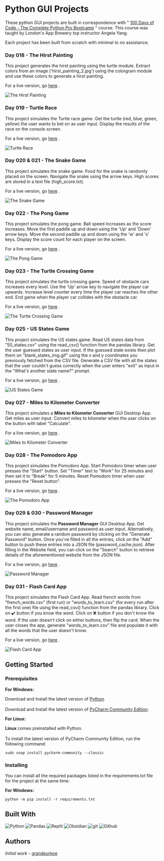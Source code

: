 # Python GUI Projects

These python GUI projects are built in correspondence with " [100 Days of Code - The Complete Python Pro Bootcamp](https://www.udemy.com/course/100-days-of-code/) " course. This course was taught by London's App Brewery top instructor Angela Yang.<br/>

Each project has been built from scratch with minimal to no assistance.<br/>

### Day 018 - The Hirst Painting

This project generates the hirst painting using the turtle module. Extract colors from an image ('hirst_painting_2.jpg') using the colorgram module and use these colors to generate a hirst painting.

For a live version, go [here](https://replit.com/@grandeurkoe/the-hirst-painting-project?v=1) .

![The Hirst Painting](the-hirst-painting-project/the-hirst-painting-project.gif)

### Day 019 - Turtle Race

This project simulates the Turtle race game. Get the turtle (red, blue, green, yellow) the user wants to bet on as user input. Display the results of the race on the console screen.

For a live version, go [here](https://replit.com/@grandeurkoe/turtle-race?v=1) .

![Turtle Race](turtle-race/turtle-race.gif)

### Day 020 & 021 - The Snake Game

This project simulates the snake game. Food for the snake is randomly placed on the screen. Navigate the snake using the arrow keys. High scores are stored in a text file (high_score.txt).

For a live version, go [here](https://replit.com/@grandeurkoe/the-snake-game?v=1) .

![The Snake Game](the-snake-game/the-snake-game.gif)

### Day 022 - The Pong Game

This project simulates the pong game. Ball speed increases as the score increases. Move the first paddle up and down using the 'Up' and 'Down' arrow keys. Move the second paddle up and down using the 'w' and 's' keys. Display the score count for each player on the screen. 

For a live version, go [here](https://replit.com/@grandeurkoe/the-pong-game?v=1) .

![The Pong Game](the-pong-game/the-pong-game.gif)

### Day 023 - The Turtle Crossing Game

This project simulates the turtle crossing game. Speed of obstacle cars increases every level. Use the 'Up' arrow key to navigate the player car upwards. Increase level counter every time the player car reaches the other end. End game when the player car collides with the obstacle car.

For a live version, go [here](https://replit.com/@grandeurkoe/the-turtle-crossing-game?v=1) .

![The Turtle Crossing Game](the-turtle-crossing-game/the-turtle-crossing-game.gif)

### Day 025 - US States Game

This project simulates the US states game. Read US states data from "50_states.csv" using the read_csv() function from the pandas library. Get the user guessed states as user input. If the guessed state exists then plot them on "blank_states_img.gif" using the x and y coordinates you previously fetched from the CSV file. Generate a CSV file with all the states that the user couldn't guess correctly when the user enters "exit" as input in the "What's another state name?" prompt.

For a live version, go [here](https://replit.com/@grandeurkoe/us-states-game?v=1) .

![US States Game](us-states-game/us-states-game.gif)

### Day 027 - Miles to Kilometer Converter

This project simulates a **Miles to Kilometer Converter** GUI Desktop App. Get miles as user input. Convert miles to kilometer when the user clicks on the button with label "Calculate".

For a live version, go [here](https://replit.com/@grandeurkoe/miles-to-km-converter-project?v=1) .

![Miles to Kilometer Converter](miles-to-km-converter-project/miles-to-km-converter-project.gif)

### Day 028 - The Pomodoro App

This project simulates the Pomodoro App. Start Pomodoro timer when user presses the "Start" button. Set "Timer" text to "Work" for 25 minutes and then set it to "Break" for 5 minutes. Reset Pomodoro timer when user presses the "Reset button". 

For a live version, go [here](https://replit.com/@grandeurkoe/the-pomodoro-app?v=1) .

![The Pomodoro App](the-pomodoro-app/the-pomodoro-app.gif)

### Day 029 & 030 - Password Manager

This project simulates the **Password Manager** GUI Desktop App. Get website name, email/username and password as user input. Alternatively, you can also generate a random password by clicking on the "Generate Password" button. Once you've filled in all the entries, click on the "Add" button to push these entries into a JSON file (password_cache.json). After filling in the Website field, you can click on the "Search" button to retrieve details of the aforementioned website from the JSON file.

For a live version, go [here](https://replit.com/@grandeurkoe/password-manager-gui-app?v=1) .

![Password Manager](password-manager-gui-app/password-manager-gui-app.gif)

### Day 031 - Flash Card App

This project simulates the Flash Card App. Read french words from "french_words.csv" (first run) or "words_to_learn.csv" (for every run after the first one) file using the read_csv() function from the pandas library. Click on ✔️ button if you know the word. Click on ❌ button if you don't know the word. If the user doesn't click on either buttons, then flip the card. When the user closes the app, generate "words_to_learn.csv" file and populate it with all the words that the user doesn't know.

For a live version, go [here](https://replit.com/@grandeurkoe/flash-card-app-capstone-project?v=1) .

![Flash Card App](flash-card-app-capstone-project/flash-card-app-capstone-project.gif)

## Getting Started

### Prerequisites

<b>For Windows:</b>
<br/> 

Download and Install the latest version of [Python](https://www.python.org/downloads/).<br/><br/>
Download and Install the latest version of [PyCharm Community Edition](https://www.jetbrains.com/pycharm/download/?section=windows).<br/>


<b>For Linux:</b>
<br/> 

<b>Linux</b> comes preinstalled with Python.<br/><br/>
To install the latest version of PyCharm Community Edition, run the following command:
```
sudo snap install pycharm-community --classic
```

### Installing

You can install all the required packages listed in the requirements.txt file for the project at the same time: 


<b>For Windows:</b>
<br/> 
```
python -m pip install -r requirements.txt
```

## Built With
<p>
  <img alt="Python" src="https://img.shields.io/badge/-Python-ffde57?style=flat-square&logo=python&logoColor=#4584b6" />
  <img alt="Pandas" src="https://img.shields.io/badge/-Pandas-4848b6?style=flat-square&logo=pandas&logoColor=white" />
  <img alt="Replit" src="https://img.shields.io/badge/-Replit-CD5C08?style=flat-square&logo=replit&logoColor=white" />
  <img alt="Obsidian" src="https://img.shields.io/badge/Obsidian-7E1DFB?style=flat-square&logo=obsidian&logoColor=white" />
  <img alt="git" src="https://img.shields.io/badge/-Git-f34f29?style=flat-square&logo=git&logoColor=white" />
  <img alt="Github" src="https://img.shields.io/badge/-Github-14232c?style=flat-square&logo=github&logoColor=white" />
</p>

## Authors

*Initial work* - [grandeurkoe](https://github.com/grandeurkoe)
